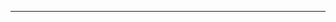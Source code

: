 <!--
CO_OP_TRANSLATOR_METADATA:
{
  "original_hash": "661bbc8e2592ebbb96aa84b1462f5755",
  "translation_date": "2025-08-28T20:18:47+00:00",
  "source_file": "03-CoreGenerativeAITechniques/README.md",
  "language_code": "tl"
}
-->


---

